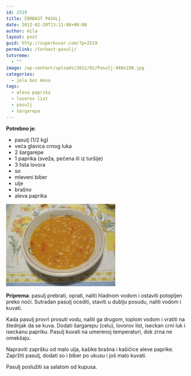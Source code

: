 ```yaml
---
id: 2519
title: ČORBAST PASULj
date: 2012-02-20T13:11:08+00:00
author: mila
layout: post
guid: http://superkuvar.com/?p=2519
permalink: /čorbast-pasulj/
totvreme:
  - ""
image: /wp-content/uploads/2012/02/Pasulj-940x198.jpg
categories:
  - jela bez mesa
tags:
  - aleva paprika
  - lovorov list
  - pasulj
  - šargarepa
---
```

**Potrebno je**:

  * pasulj (1/2 kg)
  * veća glavica crnog luka
  * 2 šargarepe
  * 1 paprika (sveža, pečena ili iz turšije)
  * 3 lista lovora
  * so
  * mleveni biber
  * ulje
  * brašno
  * aleva paprika

<img class="alignnone size-medium wp-image-2520" title="Pasulj" src="/wp-content/uploads/2012/02/Pasulj-300x225.jpg" alt="" width="300" height="225" /> 

**Priprema**: pasulj prebrati, oprati, naliti hladnom vodom i ostaviti potopljen preko noći. Sutradan pasulj ocediti, staviti u dublju posudu, naliti vodom i kuvati.

Kada pasulj provri prosuti vodu, naliti ga drugom, toplom vodom i vratiti na štednjak da se kuva. Dodati šargarepu (celu), lovorov list, iseckan crni luk i iseckanu papriku. Pasulj kuvati na umerenoj temperaturi, dok zrna ne omekšaju.

Napraviti zapršku od malo ulja, kašike brašna i kašičice aleve paprike. Zapržiti pasulj, dodati so i biber po ukusu i još malo kuvati.

Pasulj poslužiti sa salatom od kupusa.